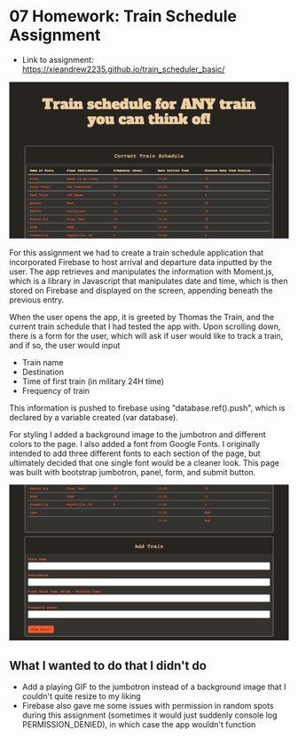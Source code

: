 # 07 Homework: Train Schedule Assignment 

* Link to assignment: https://xieandrew2235.github.io/train_scheduler_basic/

![Screenshot](assets/images/screenshot1.png)

For this assignment we had to create a train schedule application that incorporated Firebase to host arrival and departure data inputted by the user. The app retrieves and manipulates the information with Moment.js, which is a library in Javascript that manipulates date and time, which is then stored on Firebase and displayed on the screen, appending beneath the previous entry.

When the user opens the app, it is greeted by Thomas the Train, and the current train schedule that I had tested the app with. Upon scrolling down, there is a form for the user, which will ask if user would like to track a train, and if so, the user would input

* Train name
* Destination
* Time of first train (in military 24H time)
* Frequency of train

This information is pushed to firebase using "database.ref().push", which is declared by a variable created (var database).

For styling I added a background image to the jumbotron and different colors to the page. I also added a font from Google Fonts. I originally intended to add three different fonts to each section of the page, but ultimately decided that one single font would be a cleaner look. This page was built with bootstrap jumbotron, panel, form, and submit button.

![Screenshot](assets/images/screenshot2.png)

## What I wanted to do that I didn't do

* Add a playing GIF to the jumbotron instead of a background image that I couldn't quite resize to my liking
* Firebase also gave me some issues with permission in random spots during this assignment (sometimes it would just suddenly console log PERMISSION_DENIED), in which case the app wouldn't function
